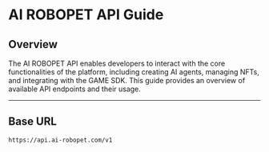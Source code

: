 # AI ROBOPET API Guide

## Overview

The AI ROBOPET API enables developers to interact with the core functionalities of the platform, including creating AI agents, managing NFTs, and integrating with the GAME SDK. This guide provides an overview of available API endpoints and their usage.

---

## Base URL
```plaintext
https://api.ai-robopet.com/v1

